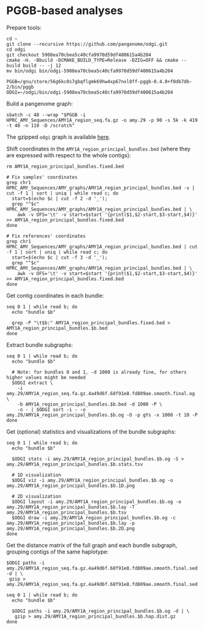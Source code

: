 # PGGB-based analyses

Prepare tools:

```shell
cd ~
git clone --recursive https://github.com/pangenome/odgi.git
cd odgi
git checkout 5908ea70cbea5c40cfa9970d59df400615a4b204
cmake -H. -Bbuild -DCMAKE_BUILD_TYPE=Release -DZIG=OFF && cmake --build build -- -j 12
mv bin/odgi bin/odgi-5908ea70cbea5c40cfa9970d59df400615a4b204

PGGB=/gnu/store/56g6kc0s7gbqflgmk69hw4xp67nxl8ff-pggb-0.4.0+f0db7db-2/bin/pggb
ODGI=~/odgi/bin/odgi-5908ea70cbea5c40cfa9970d59df400615a4b204
```

Build a pangenome graph:

```shell
sbatch -c 48 --wrap "$PGGB -i HPRC_AMY_Sequences/AMY1A_region_seq.fa.gz -o amy.29 -p 90 -s 5k -k 419 -t 48 -n 110 -D /scratch"
```

The gzipped `odgi` graph is available [here](http://hypervolu.me/~erik/amylase/amy.29/AMY1A_region_seq.fa.gz.4a49d6f.68f91e8.fd809ae.smooth.final.og.gz). 

Shift coordinates in the `AMY1A_region_principal_bundles.bed` (where they are expressed with respect to the whole contigs):

```shell
rm AMY1A_region_principal_bundles.fixed.bed

# Fix samples' coordinates
grep chr1 HPRC_AMY_Sequences/AMY_graphs/AMY1A_region_principal_bundles.bed -v | cut -f 1 | sort | uniq | while read c; do
  start=$(echo $c | cut -f 2 -d '_');
  grep "^$c" HPRC_AMY_Sequences/AMY_graphs/AMY1A_region_principal_bundles.bed | \
    awk -v OFS='\t' -v start=$start '{print($1,$2-start,$3-start,$4)}' >> AMY1A_region_principal_bundles.fixed.bed
done

# Fix references' coordinates
grep chr1 HPRC_AMY_Sequences/AMY_graphs/AMY1A_region_principal_bundles.bed | cut -f 1 | sort | uniq | while read c; do
  start=$(echo $c | cut -f 3 -d '_');
  grep "^$c" HPRC_AMY_Sequences/AMY_graphs/AMY1A_region_principal_bundles.bed | \
    awk -v OFS='\t' -v start=$start '{print($1,$2-start,$3-start,$4)}' >> AMY1A_region_principal_bundles.fixed.bed
done
```

Get contig coordinates in each bundle:

```shell
seq 0 1 | while read b; do
  echo "bundle $b"
  
  grep -P "\t$b:" AMY1A_region_principal_bundles.fixed.bed > AMY1A_region_principal_bundles.$b.bed
done
```

Extract bundle subgraphs:

```shell
seq 0 1 | while read b; do
  echo "bundle $b"

  # Note: for bundles 0 and 1, -d 1000 is already fine, for others higher values might be needed
  $ODGI extract \
    -i amy.29/AMY1A_region_seq.fa.gz.4a49d6f.68f91e8.fd809ae.smooth.final.og \
    -b AMY1A_region_principal_bundles.$b.bed -d 1000 -P \
    -o - | $ODGI sort -i - -o amy.29/AMY1A_region_principal_bundles.$b.og -O -p gYs -x 1000 -t 10 -P
done
```

Get (optional) statistics and visualizations of the bundle subgraphs:

```shell
seq 0 1 | while read b; do
  echo "bundle $b"
  
  $ODGI stats -i amy.29/AMY1A_region_principal_bundles.$b.og -S > amy.29/AMY1A_region_principal_bundles.$b.stats.tsv

  # 1D visualization
  $ODGI viz -i amy.29/AMY1A_region_principal_bundles.$b.og -o amy.29/AMY1A_region_principal_bundles.$b.1D.png
    
  # 2D visualization
  $ODGI layout -i amy.29/AMY1A_region_principal_bundles.$b.og -o amy.29/AMY1A_region_principal_bundles.$b.lay -T amy.29/AMY1A_region_principal_bundles.$b.tsv
  $ODGI draw -i amy.29/AMY1A_region_principal_bundles.$b.og -c amy.29/AMY1A_region_principal_bundles.$b.lay -p amy.29/AMY1A_region_principal_bundles.$b.2D.png
done
```

Get the distance matrix of the full graph and each bundle subgraph, grouping contigs of the same haplotype:

```shell
$ODGI paths -i amy.29/AMY1A_region_seq.fa.gz.4a49d6f.68f91e8.fd809ae.smooth.final.sed.og -d | \
 gzip > amy.29/AMY1A_region_seq.fa.gz.4a49d6f.68f91e8.fd809ae.smooth.final.sed.hap.dist.gz 

seq 0 1 | while read b; do
  echo "bundle $b"
  
  $ODGI paths -i amy.29/AMY1A_region_principal_bundles.$b.og -d | \
   gzip > amy.29/AMY1A_region_principal_bundles.$b.hap.dist.gz 
done
```
